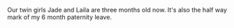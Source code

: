 Our twin girls Jade and Laila are three months old now. It's also the half way mark of my 6 month paternity leave. 

